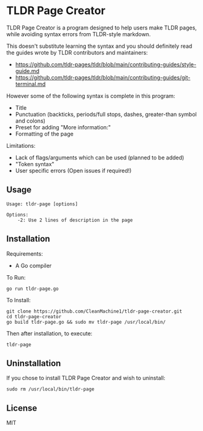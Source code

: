 # TLDR Page Creator

TLDR Page Creator is a program designed to help users make TLDR pages, while avoiding syntax errors from TLDR-style markdown.

This doesn't substitute learning the syntax and you should definitely read the guides wrote by TLDR contributors and maintainers:

- https://github.com/tldr-pages/tldr/blob/main/contributing-guides/style-guide.md
- https://github.com/tldr-pages/tldr/blob/main/contributing-guides/git-terminal.md

However some of the following syntax is complete in this program:

- Title
- Punctuation (backticks, periods/full stops, dashes, greater-than symbol and colons)
- Preset for adding "More information:"
- Formatting of the page

Limitations:

- Lack of flags/arguments which can be used (planned to be added)
- "Token syntax"
- User specific errors (Open issues if required!)

## Usage

```text
Usage: tldr-page [options]

Options:
    -2: Use 2 lines of description in the page
```

## Installation

Requirements:

- A Go compiler

To Run:

`go run tldr-page.go`

To Install:

```shell
git clone https://github.com/CleanMachine1/tldr-page-creator.git
cd tldr-page-creator
go build tldr-page.go && sudo mv tldr-page /usr/local/bin/
```

Then after installation, to execute:

`tldr-page`

## Uninstallation

If you chose to install TLDR Page Creator and wish to uninstall:

`sudo rm /usr/local/bin/tldr-page`

## License

MIT
